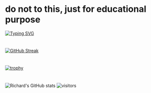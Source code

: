 # do not to this, just for educational purpose
[![Typing SVG](https://readme-typing-svg.demolab.com?font=Fira+Code&size=15&duration=800&color=03F700&background=24242400&multiline=true&width=600&height=800&lines=C%3A%2FUsers%2FUNKNOWN%3E+arp+-a;Interface%3A+192.**.**.**+-+0x2;Internet+Address+%7C+Physical+Address+%7C+Type;%7C+192.**.**.**+%7C+f3-**-**-**-**-**+%7C+dynamic;%7C+192.**.**.**+%7C+f9-**-**-**-**-**+%7C+dynamic;%7C+234.**.**.**+%7C+04-**-**-**-**-**+%7C+static;%7C+244.**.**.**+%7C+ff-**-**-**-**-**+%7C+static;%7C+255.**.**.**+%7C+ff-**-**-**-**-**+%7C+static;%7C+255.**.**.**+%7C+ff-**-**-**-**-**+%7C+static;C%3A%2FUsers%2FUNKNOWN%3E+cd+*****%2F*****;C%3A%2FUsers%2FUNKNOWN%2F*****%2F*****%3E+activate+*****;Loading+...;Completed+with+exit+code%3A+1;C%3A%2FUsers%2FUNKNOWN%2F*****%2F*****%3E+python+main.py;+++++;Enter+passcode%3A++++++++2xBc*************;Enter+IPv4%3A+192.**.**.**;Enter+Mac%3A+f9-**-**-**-**-**;Getting+info+...;+++++++++++++++++++++++;%5BSUCCESS%5D+Device%3A+LAPTOP-LTY9******;%5BINFO%5D+Download+data+%5By%2Fn%5D%3A+y;Downloading+...+;%5BSUCCESS%5D+Downloaded+data+at+%22C%3A%2FUsers%2FUNKNOWN%2F*****%2Fdata%22;View+downloaded+data+%5By%2Fn%5D%3A+y;Data+-+192.**.**.**;User-***********%40*****;Password%3A+5692782a3a760d68e072d552986a1ba56a3e330b5772;%5EC;C%3A%2FUsers%2FUNKNOWN%2F*****%2F*****%3E+python+poseidon.py;Enter+sha256%3A+5692782a3a760d68e072d552986a1ba56a3e330b5772;Decoding+...+;%5BUNSUCCESSFUL%5D+The+entered+sha256+cannot+be+found+in+the+database;%5EC;C%3A%2FUsers%2FUNKNOWN%2F*****%2F*****%3E+exit)](https://git.io/typing-svg)
#
[![GitHub Streak](https://github-readme-streak-stats.herokuapp.com/?user=Ye-Yint-Nyo-Hmine&theme=dark)](https://git.io/streak-stats)
# 
[![trophy](https://github-profile-trophy.vercel.app/?username=Ye-Yint-Nyo-Hmine&theme=darkhub)](https://github.com/Ye-Yint-Nyo-Hmine/github-profile-trophy)

#
![Richard's GitHub stats](https://github-readme-stats.vercel.app/api?username=Ye-Yint-Nyo-Hmine&show_icons=true&theme=tokyonight)
![visitors](https://visitor-badge.glitch.me/badge?page_id=page.id&left_color=green&right_color=red)
